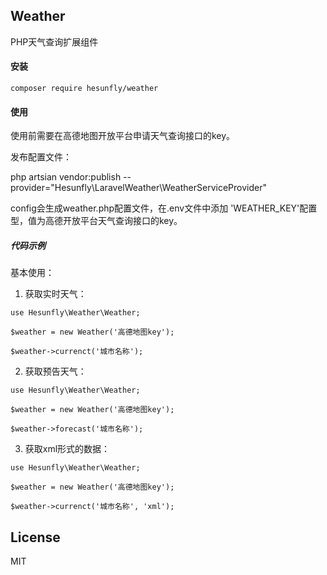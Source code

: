 ## Weather

PHP天气查询扩展组件

#### 安装

```
composer require hesunfly/weather
```

#### 使用

使用前需要在高德地图开放平台申请天气查询接口的key。

发布配置文件：

php artsian vendor:publish  --provider="Hesunfly\LaravelWeather\WeatherServiceProvider"

config会生成weather.php配置文件，在.env文件中添加 'WEATHER_KEY'配置型，值为高德开放平台天气查询接口的key。

##### 代码示例

基本使用：

1. 获取实时天气：

```
use Hesunfly\Weather\Weather;

$weather = new Weather('高德地图key');

$weather->currenct('城市名称');
```

2. 获取预告天气：

```
use Hesunfly\Weather\Weather;

$weather = new Weather('高德地图key');

$weather->forecast('城市名称');
```

3. 获取xml形式的数据：

```
use Hesunfly\Weather\Weather;

$weather = new Weather('高德地图key');

$weather->currenct('城市名称', 'xml');
```

## License

MIT